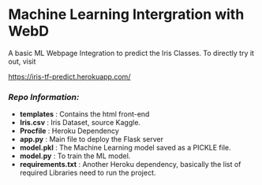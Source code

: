 # Machine Learning Intergration with WebD

A basic ML Webpage Integration to predict the Iris Classes. To directly try it out, visit

https://iris-tf-predict.herokuapp.com/

<i><h3>Repo Information:</h3></i>

* <b>templates</b>        : Contains the html front-end
* <b>Iris.csv</b>    : Iris Dataset, source Kaggle.
* <b>Procfile</b>         : Heroku Dependency
* <b>app.py</b>           : Main file to deploy the Flask server
* <b>model.pkl</b>        : The Machine Learning model saved as a PICKLE file.
* <b>model.py</b>         : To train the ML model.
* <b>requirements.txt</b> : Another Heroku dependency, basically the list of required Libraries need to run the project.
